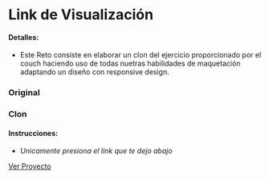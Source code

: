 # Link de Visualización

#### Detalles:

- Este Reto consiste en elaborar un clon del ejercicio proporcionado por el couch haciendo uso de todas nuetras habilidades de maquetación adaptando un diseño con responsive design.

### Original

### Clon

#### Instrucciones:

- _Unicamente presiona el link que te dejo abajo_

[Ver Proyecto](https://aricanomx.github.io/PM_Reto-Maquetacion-Medio/)
